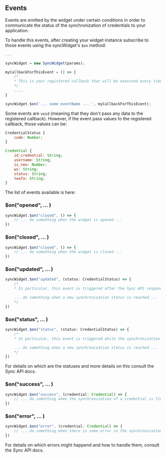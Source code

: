 ## Events

Events are emitted by the widget under certain conditions in order to communicate the status of the synchronization of credentials to your application.

To handle this events, after creating your widget instance subscribe to those events using the syncWidget's `$on` method:

```javascript
... 

syncWidget = new SyncWidget(params);

myCallbackForThisEvent = () => {
    /*
    * This is your registered callback that will be executed every time this event is triggered by the Sync Widget
    */
    ....
}

syncWidget.$on('... some eventName ... ', myCallbackForThisEvent);
```

Some events are `void` (meaning that they don't pass any data to the registered callback). However, if the event pass values to the registered callback, those values can be:

```javascript
CredentialStatus {
    code: Number;
}

Credential {
    id_credential: String;
    username: String;
    is_new: Number;
    ws: String;
    status: String;
    twofa: String;
}
```

The list of events available is here:

### $on("opened", ... )

```javascript
syncWidget.$on("closed", () => {
    // ... do something when the widget is opened ...
})
```

### $on("closed", ... )

```javascript
syncWidget.$on("closed", () => {
    // ... do something when the widget is closed ...
})
```

### $on("updated", ... )

```javascript
syncWidget.$on("updated", (status: CredentialStatus) => {
    /*
    * In particular, this event is triggered after the Sync API responds that it has received the credential values, and the synchronization process is about to start

    ... do something when a new synchronization status is reached ...
    */
})
```

### $on("status", ... )

```javascript
syncWidget.$on("status", (status: CredentialStatus) => {
    /*
    * In particular, this event is triggered while the synchronization status is running and after each change in the synchronization status this event is triggered with the current's status data

    ... do something when a new synchronization status is reached ...
    */
})
```

For details on which are the statuses and more details on this consult the Sync API docs. 

### $on("success", ... )

```javascript
syncWidget.$on("success", (credential: Credential) => {
    // ... do something when the synchronization of a credential is finished successfully
})
```

### $on("error", ... )

```javascript
syncWidget.$on("error", (credential: Credential) => {
    // ... do something when there is some error in the synchronization of credentials  ...
})
```

For details on which errors might happend and how to handle them, consult the Sync API docs. 
